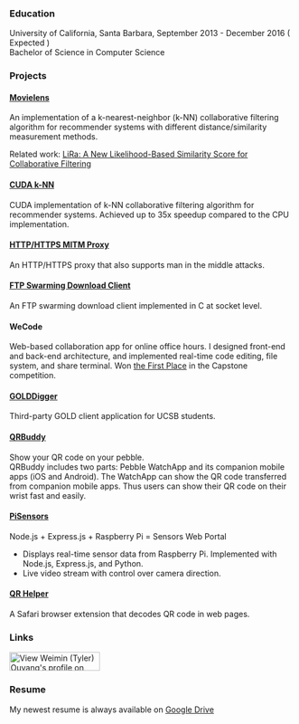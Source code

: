 
### Education
University of California, Santa Barbara, September 2013 - December 2016 ( Expected )  
Bachelor of Science in Computer Science

### Projects

#### [Movielens](https://github.ucsb.edu/ouyang/movielens)
An implementation of a k-nearest-neighbor (k-NN) collaborative filtering algorithm for recommender systems with different distance/similarity measurement methods.

Related work: [LiRa: A New Likelihood-Based Similarity Score for Collaborative Filtering](https://arxiv.org/abs/1608.08646)

#### [CUDA k-NN](https://github.com/tylerwowen/cuda_knn)
CUDA implementation of k-NN collaborative filtering algorithm for recommender systems. Achieved up to 35x speedup compared to the CPU implementation. 

#### [HTTP/HTTPS MITM Proxy](https://github.com/tylerwowen/mitm_proxy)
An HTTP/HTTPS proxy that also supports man in the middle attacks. 

#### [FTP Swarming Download Client](https://github.com/tylerwowen/FTP_Client)
An FTP swarming download client implemented in C at socket level.

#### WeCode
Web-based collaboration app for online office hours.
I designed front-end and back-end architecture, and implemented real-time code editing, file system, and share terminal.
Won [the First Place](http://www.cs.ucsb.edu/spotlights/capstone-award-winners-victors-go-spoils) in the Capstone competition.

#### [GOLDDigger](http://tylerwowen.github.io/golddigger/)
Third-party GOLD client application for UCSB students. 

#### [QRBuddy](http://tylerwowen.github.io/wechatbuddy/)
Show your QR code on your pebble.  
QRBuddy includes two parts: Pebble WatchApp and its companion mobile apps (iOS and Android). The WatchApp can show the QR code transferred from companion mobile apps. Thus users can show their QR code on their wrist fast and easily.  

#### [PiSensors](https://github.com/tylerwowen/pisensors)
Node.js + Express.js + Raspberry Pi = Sensors Web Portal

- Displays real-time sensor data from Raspberry Pi. Implemented with Node.js, Express.js, and Python.  
- Live video stream with control over camera direction.

#### [QR Helper](http://tylerwowen.github.io/qr_helper/)
A Safari browser extension that decodes QR code in web pages.

### Links
<a href="https://www.linkedin.com/pub/weimin-tyler-ouyang/89/999/4b8">
  <img src="https://static.licdn.com/scds/common/u/img/webpromo/btn_viewmy_160x33.png" width="160" height="33" border="0" alt="View Weimin  (Tyler) Ouyang's profile on LinkedIn">
</a>  


### Resume
My newest resume is always available on [Google Drive](https://drive.google.com/file/d/0B8WWHHPFdW35WHdHRnJJYURyMlE/view?usp=sharing)

